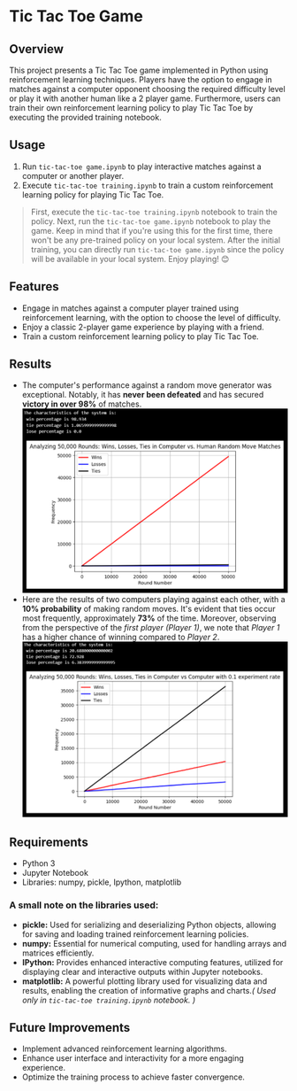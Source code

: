 # Tic Tac Toe Game

## Overview
This project presents a Tic Tac Toe game implemented in Python using reinforcement learning techniques. Players have the option to engage in matches against a computer opponent choosing the required difficulty level or play it with another human like a 2 player game. Furthermore, users can train their own reinforcement learning policy to play Tic Tac Toe by executing the provided training notebook.

## Usage
1. Run `tic-tac-toe game.ipynb` to play interactive matches against a computer or another player.
2. Execute `tic-tac-toe training.ipynb` to train a custom reinforcement learning policy for playing Tic Tac Toe. 
> First, execute the `tic-tac-toe training.ipynb` notebook to train the policy. Next, run the `tic-tac-toe game.ipynb` notebook to play the game. Keep in mind that if you're using this for the first time, there won't be any pre-trained policy on your local system. After the initial training, you can directly run `tic-tac-toe game.ipynb` since the policy will be available in your local system. Enjoy playing! 😊

## Features
- Engage in matches against a computer player trained using reinforcement learning, with the option to choose the level of difficulty.
- Enjoy a classic 2-player game experience by playing with a friend.
- Train a custom reinforcement learning policy to play Tic Tac Toe.

## Results
- The computer's performance against a random move generator was exceptional. Notably, it has **never been defeated** and has secured **victory in over 98%** of matches.  
![Result of computer vs random moves](/Computer%20vs%20Random%20moves.png)
- Here are the results of two computers playing against each other, with a **10% probability** of making random moves. It's evident that ties occur most frequently, approximately **73%** of the time. Moreover, observing from the perspective of the *first player (Player 1)*, we note that *Player 1* has a higher chance of winning compared to *Player 2*.  
![Result of computer vs computer](/Computer%20vs%20Computer.png)

## Requirements
- Python 3
- Jupyter Notebook
- Libraries: numpy, pickle, Ipython, matplotlib

### A small note on the libraries used:
- **pickle:** Used for serializing and deserializing Python objects, allowing for saving and loading trained reinforcement learning policies.
- **numpy:** Essential for numerical computing, used for handling arrays and matrices efficiently.
- **IPython:** Provides enhanced interactive computing features, utilized for displaying clear and interactive outputs within Jupyter notebooks.
- **matplotlib:** A powerful plotting library used for visualizing data and results, enabling the creation of informative graphs and charts.*( Used only in `tic-tac-toe training.ipynb` notebook. )*

## Future Improvements
- Implement advanced reinforcement learning algorithms.
- Enhance user interface and interactivity for a more engaging experience.
- Optimize the training process to achieve faster convergence.